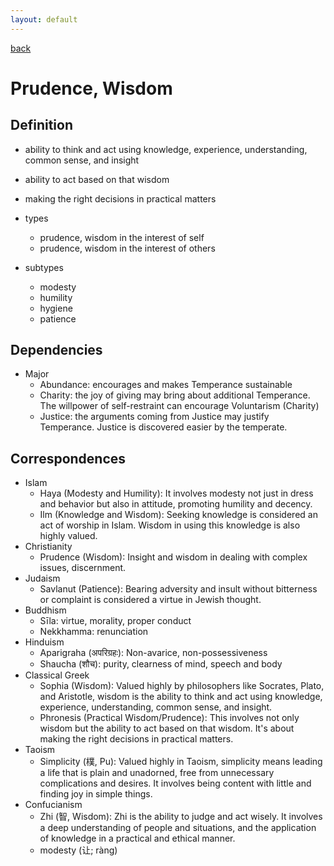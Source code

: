 ```yaml
---
layout: default
---
```

[back](./)

# Prudence, Wisdom

## Definition

- ability to think and act using knowledge, experience, understanding, common sense, and insight
- ability to act based on that wisdom
- making the right decisions in practical matters

- types
    - prudence, wisdom in the interest of self
    - prudence, wisdom in the interest of others

- subtypes
    - modesty
    - humility
    - hygiene
    - patience

## Dependencies

- Major
    - Abundance: encourages and makes Temperance sustainable
    - Charity: the joy of giving may bring about additional Temperance. The willpower of self-restraint can encourage Voluntarism (Charity)
    - Justice: the arguments coming from Justice may justify Temperance. Justice is discovered easier by the temperate.


## Correspondences

- Islam
    - Haya (Modesty and Humility): It involves modesty not just in dress and behavior but also in attitude, promoting humility and decency.
    - Ilm (Knowledge and Wisdom): Seeking knowledge is considered an act of worship in Islam. Wisdom in using this knowledge is also highly valued.
- Christianity
    - Prudence (Wisdom): Insight and wisdom in dealing with complex issues, discernment.
- Judaism
    - Savlanut (Patience): Bearing adversity and insult without bitterness or complaint is considered a virtue in Jewish thought.
- Buddhism
    - Sīla: virtue, morality, proper conduct
    - Nekkhamma: renunciation
- Hinduism
    - Aparigraha (अपरिग्रहः): Non-avarice, non-possessiveness
    - Shaucha (शौच): purity, clearness of mind, speech and body
- Classical Greek
    - Sophia (Wisdom): Valued highly by philosophers like Socrates, Plato, and Aristotle, wisdom is the ability to think and act using knowledge, experience, understanding, common sense, and insight.
    - Phronesis (Practical Wisdom/Prudence): This involves not only wisdom but the ability to act based on that wisdom. It's about making the right decisions in practical matters.
- Taoism
    - Simplicity (樸, Pu): Valued highly in Taoism, simplicity means leading a life that is plain and unadorned, free from unnecessary complications and desires. It involves being content with little and finding joy in simple things.
- Confucianism
    - Zhi (智, Wisdom): Zhi is the ability to judge and act wisely. It involves a deep understanding of people and situations, and the application of knowledge in a practical and ethical manner.
    - modesty (让; ràng)
